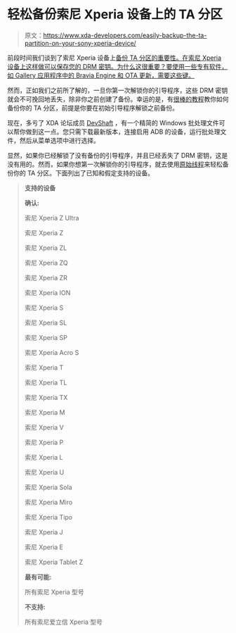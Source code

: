 # 轻松备份索尼 Xperia 设备上的 TA 分区

> 原文：<https://www.xda-developers.com/easily-backup-the-ta-partition-on-your-sony-xperia-device/>

前段时间我们谈到了索尼 Xperia 设备上[备份 TA 分区的重要性。在索尼 Xperia 设备上这样做可以保存您的 DRM 密钥。为什么这很重要？要使用一些专有软件，如 Gallery 应用程序中的 Bravia Engine 和 OTA 更新，需要这些键。](http://www.xda-developers.com/android/tutorial-to-backup-your-ta-partition-on-the-sony-xperia-z/)

然而，正如我们之前所了解的，一旦你第一次解锁你的引导程序，这些 DRM 密钥就会不可挽回地丢失，除非你之前创建了备份。幸运的是，有[很棒的教程](http://forum.xda-developers.com/showthread.php?t=2234627)教你如何备份你的 TA 分区，前提是你要在初始引导程序解锁之前备份。

现在，多亏了 XDA 论坛成员 [DevShaft](http://forum.xda-developers.com/member.php?u=5261329) ，有一个精简的 Windows 批处理文件可以帮你做到这一点。您只需下载最新版本，连接启用 ADB 的设备，运行批处理文件，然后从菜单选项中进行选择。

显然，如果你已经解锁了没有备份的引导程序，并且已经丢失了 DRM 密钥，这是没有用的。然而，如果你想第一次解锁你的引导程序，就去使用[原始线程](http://forum.xda-developers.com/showthread.php?t=2292598)来轻松备份你的 TA 分区。下面列出了已知和假定支持的设备。

> **支持的设备**
> 
> **确认:**
> 
> 索尼 Xperia Z Ultra
> 
> 索尼 Xperia Z
> 
> 索尼 Xperia ZL
> 
> 索尼 Xperia ZQ
> 
> 索尼 Xperia ZR
> 
> 索尼 Xperia ION
> 
> 索尼 Xperia S
> 
> 索尼 Xperia SL
> 
> 索尼 Xperia SP
> 
> 索尼 Xperia Acro S
> 
> 索尼 Xperia T
> 
> 索尼 Xperia TL
> 
> 索尼 Xperia TX
> 
> 索尼 Xperia M
> 
> 索尼 Xperia V
> 
> 索尼 Xperia P
> 
> 索尼 Xperia L
> 
> 索尼 Xperia U
> 
> 索尼 Xperia Sola
> 
> 索尼 Xperia Miro
> 
> 索尼 Xperia Tipo
> 
> 索尼 Xperia J
> 
> 索尼 Xperia E
> 
> 索尼 Xperia Tablet Z
> 
> **最有可能:**
> 
> 所有索尼 Xperia 型号
> 
> **不支持:**
> 
> 所有索尼爱立信 Xperia 型号